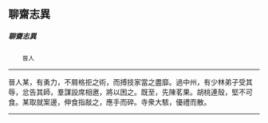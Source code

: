 

## 聊齋志異

##### 聊齋志異
　　`晉人`

* * *

晉人某，有勇力，不屑格拒之術，而搏技家當之盡靡。過中州，有少林弟子受其辱，忿告其師，羣謀設席相邀，將以困之。既至，先陳茗果。胡桃連殼，堅不可食。某取就案邊，伸食指敲之，應手而碎。寺衆大駭，優禮而散。

* * *

